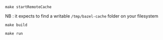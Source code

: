 ```
make startRemoteCache
```
NB : it expects to find a writable `/tmp/bazel-cache` folder on your filesystem

```
make build
```

```
make run
```
